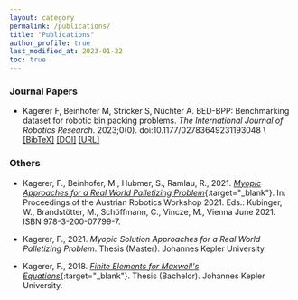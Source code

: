 ```yaml
---
layout: category
permalink: /publications/
title: "Publications"
author_profile: true
last_modified_at: 2023-01-22
toc: true
---
```



### Journal Papers
<!-- IJRR: BED-BPP 2023-->
- Kagerer F, Beinhofer M, Stricker S, Nüchter A. BED-BPP: Benchmarking dataset for robotic bin packing problems. *The International Journal of Robotics Research*. 2023;0(0). doi:10.1177/02783649231193048
\\
<a href="https://floriankagerer.github.io/assets/publications/Kagereretal2023-ijrr.bib" target="_blank">[BibTeX]</a>
<a href="https://doi.org/10.1177/02783649231193048" target="_blank">[DOI]</a>
<a href="https://robotik.informatik.uni-wuerzburg.de/telematics/download/ijrr2023.pdf" target="_blank">[URL]</a>


<!--
### Conference Papers
- tba
-->

### Others
<!--ARW 2021-->
- Kagerer, F., Beinhofer, M., Hubmer, S., Ramlau, R., 2021. [*Myopic Approaches for a Real World Palletizing Problem*](/assets/publications/arw-kagereretal-2021.pdf){:target="_blank"}. In: Proceedings of the Austrian Robotics Workshop 2021. Eds.: Kubinger, W., Brandstötter, M., Schöffmann, C., Vincze, M., Vienna June 2021. ISBN 978-3-200-07799-7.
<!--Master Thesis-->
- Kagerer, F., 2021. *Myopic Solution Approaches for a Real World Palletizing Problem*. Thesis (Master). Johannes Kepler University
<!--Bachelor Thesis-->
- Kagerer, F., 2018. [*Finite Elements for Maxwell's Equations*](/assets/publications/bachelor-kagerer.pdf){:target="_blank"}. Thesis (Bachelor). Johannes Kepler University.
